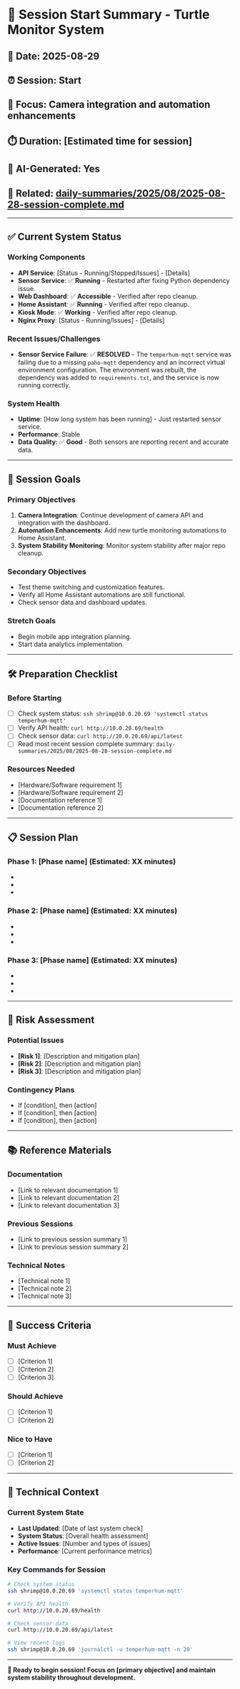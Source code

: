 # 📅 Session Start Summary - Turtle Monitor System

## 📅 Date: 2025-08-29
## ⏰ Session: Start
## 🎯 Focus: Camera integration and automation enhancements
## ⏱️ Duration: [Estimated time for session]
## 🤖 AI-Generated: Yes
## 🔗 Related: [daily-summaries/2025/08/2025-08-28-session-complete.md](daily-summaries/2025/08/2025-08-28-session-complete.md)

---

## ✅ Current System Status

### Working Components
- **API Service**: [Status - Running/Stopped/Issues] - [Details]
- **Sensor Service**: ✅ **Running** - Restarted after fixing Python dependency issue.
- **Web Dashboard**: ✅ **Accessible** - Verified after repo cleanup.
- **Home Assistant**: ✅ **Running** - Verified after repo cleanup.
- **Kiosk Mode**: ✅ **Working** - Verified after repo cleanup.
- **Nginx Proxy**: [Status - Running/Issues] - [Details]

### Recent Issues/Challenges
- **Sensor Service Failure**: ✅ **RESOLVED** - The `temperhum-mqtt` service was failing due to a missing `paho-mqtt` dependency and an incorrect virtual environment configuration. The environment was rebuilt, the dependency was added to `requirements.txt`, and the service is now running correctly.

### System Health
- **Uptime**: [How long system has been running] - Just restarted sensor service.
- **Performance**: Stable
- **Data Quality**: ✅ **Good** - Both sensors are reporting recent and accurate data.

---

## 🎯 Session Goals

### Primary Objectives
1. **Camera Integration**: Continue development of camera API and integration with the dashboard.
2. **Automation Enhancements**: Add new turtle monitoring automations to Home Assistant.
3. **System Stability Monitoring**: Monitor system stability after major repo cleanup.

### Secondary Objectives
- Test theme switching and customization features.
- Verify all Home Assistant automations are still functional.
- Check sensor data and dashboard updates.

### Stretch Goals
- Begin mobile app integration planning.
- Start data analytics implementation.

---

## 🛠️ Preparation Checklist

### Before Starting
- [ ] Check system status: `ssh shrimp@10.0.20.69 'systemctl status temperhum-mqtt'`
- [ ] Verify API health: `curl http://10.0.20.69/health`
- [ ] Check sensor data: `curl http://10.0.20.69/api/latest`
- [ ] Read most recent session complete summary: `daily-summaries/2025/08/2025-08-28-session-complete.md`

### Resources Needed
- [Hardware/Software requirement 1]
- [Hardware/Software requirement 2]
- [Documentation reference 1]
- [Documentation reference 2]

---

## 📋 Session Plan

### Phase 1: [Phase name] (Estimated: XX minutes)
- [Task 1.1]: [Description]
- [Task 1.2]: [Description]
- [Task 1.3]: [Description]

### Phase 2: [Phase name] (Estimated: XX minutes)
- [Task 2.1]: [Description]
- [Task 2.2]: [Description]
- [Task 2.3]: [Description]

### Phase 3: [Phase name] (Estimated: XX minutes)
- [Task 3.1]: [Description]
- [Task 3.2]: [Description]
- [Task 3.3]: [Description]

---

## 🚨 Risk Assessment

### Potential Issues
- **[Risk 1]**: [Description and mitigation plan]
- **[Risk 2]**: [Description and mitigation plan]
- **[Risk 3]**: [Description and mitigation plan]

### Contingency Plans
- If [condition], then [action]
- If [condition], then [action]
- If [condition], then [action]

---

## 📚 Reference Materials

### Documentation
- [Link to relevant documentation 1]
- [Link to relevant documentation 2]
- [Link to relevant documentation 3]

### Previous Sessions
- [Link to previous session summary 1]
- [Link to previous session summary 2]

### Technical Notes
- [Technical note 1]
- [Technical note 2]
- [Technical note 3]

---

## 🎯 Success Criteria

### Must Achieve
- [ ] [Criterion 1]
- [ ] [Criterion 2]
- [ ] [Criterion 3]

### Should Achieve
- [ ] [Criterion 1]
- [ ] [Criterion 2]

### Nice to Have
- [ ] [Criterion 1]
- [ ] [Criterion 2]

---

## 🔧 Technical Context

### Current System State
- **Last Updated**: [Date of last system check]
- **System Status**: [Overall health assessment]
- **Active Issues**: [Number and types of issues]
- **Performance**: [Current performance metrics]

### Key Commands for Session
```bash
# Check system status
ssh shrimp@10.0.20.69 'systemctl status temperhum-mqtt'

# Verify API health
curl http://10.0.20.69/health

# Check sensor data
curl http://10.0.20.69/api/latest

# View recent logs
ssh shrimp@10.0.20.69 'journalctl -u temperhum-mqtt -n 20'
```

---

**🚀 Ready to begin session! Focus on [primary objective] and maintain system stability throughout development.** 